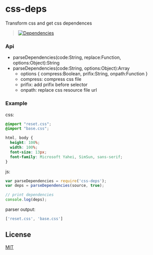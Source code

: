 # css-deps
Transform css and get css dependences

>[![Dependencies][david-image]][david-url]

### Api
* parseDependencies(code:String, replace:Function, options:Object):String
* parseDependencies(code:String, options:Object):Array
  * options { compress:Boolean, prifix:String, onpath:Function }
  * compress: compress css file
  * prifix: add prifix before selector
  * onpath: replace css resource file url

### Example
css:
```css
@import "reset.css";
@import "base.css";

html, body {
  height: 100%;
  width: 100%;
  font-size: 13px;
  font-family: Microsoft Yahei, SimSun, sans-serif;
}
```

js:
```js
var parseDependencies = require('css-deps');
var deps = parseDependencies(source, true);

// print dependencies
console.log(deps);
```

parser output:
```js
['reset.css', 'base.css']
```

## License

[MIT](LICENSE)

[david-image]: http://img.shields.io/david/nuintun/css-deps.svg?style=flat-square
[david-url]: https://david-dm.org/nuintun/css-deps
